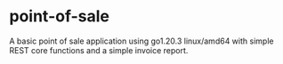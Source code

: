 # point-of-sale
A basic point of sale application using go1.20.3 linux/amd64 with simple REST core functions and a simple invoice report.
